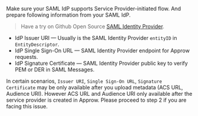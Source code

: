 <IntegrationDetailCard title="Create SAML IdP">

Make sure your SAML IdP supports Service Provider-initiated flow. And prepare following information from your SAML IdP.

> Have a try on Github Open Source [SAML Identity Provider](https://github.com/mcguinness/saml-idp).

- IdP Issuer URI — Usually is the SAML Identity Provider `entityID` in `EntityDescriptor`.
- IdP Single Sign-On URL — SAML Identity Provider endpoint for Approw requests.
- IdP Signature Certificate — SAML Identity Provider public key to verify PEM or DER in SAML Messages.

In certain scenarios, `Issuer URI`, `Single Sign-On URL`, `Signature Certificate` may be only available after you upload metadata (ACS URL, Audience URI). However ACS URL and Audience URI only available after the service provider is created in Approw. Please proceed to step 2 if you are facing this issue.


</IntegrationDetailCard>
